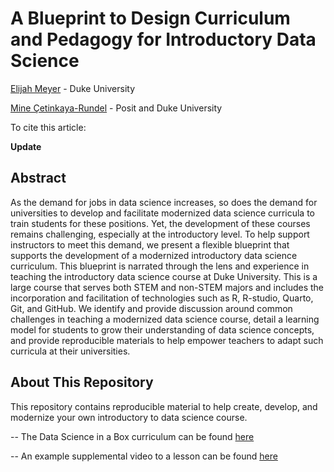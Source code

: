 # A Blueprint to Design Curriculum and Pedagogy for Introductory Data Science

[Elijah Meyer](https://elijahmeyer3.github.io/) - Duke University 

[Mine Çetinkaya-Rundel](https://mine-cr.com/) - Posit and Duke University

To cite this article:

**Update** 

## Abstract 

As the demand for jobs in data science increases, so does the demand for universities to develop and facilitate modernized data science curricula to train students for these positions. Yet, the development of these courses remains challenging, especially at the introductory level. To help support instructors to meet this demand, we present a flexible blueprint that supports the development of a modernized introductory data science curriculum. This blueprint is narrated through the lens and experience in teaching the introductory data science course at Duke University. This is a large course that serves both STEM and non-STEM majors and includes the incorporation and facilitation of technologies such as R, R-studio, Quarto, Git, and GitHub. We identify and provide discussion around common challenges in teaching a modernized data science course, detail a learning model for students to grow their understanding of data science concepts, and provide reproducible materials to help empower teachers to adapt such curricula at their universities.  

## About This Repository 

This repository contains reproducible material to help create, develop, and modernize your own introductory to data science course. 

-- The Data Science in a Box curriculum can be found [here](https://datasciencebox.org/hello)

-- An example supplemental video to a lesson can be found [here](https://www.youtube.com/watch?v=Ux85eR3h9hw)


